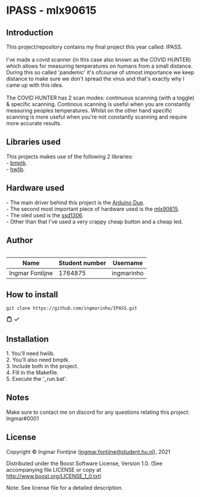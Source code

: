 <h1>IPASS - mlx90615</h1>
<h2>Introduction</h2>
This project/repository contains my final project this year called: IPASS.
<br>
<br>
I've made a covid scanner (in this case also known as the COVID HUNTER) which allows for measuring temperatures on humans from a small distance. During this so called 'pandemic' it's ofcourse of utmost importance we keep distance to make sure we don't spread the virus and that's exactly why I came up with this idea.
<br>
<br>
The COVID HUNTER has 2 scan modes: continuous scanning (with a toggle) & specific scanning. Continous scanning is useful when you are constantly measuring peoples temperatures. Whilst on the other hand specific scanning is more useful when you're not constantly scanning and require more accurate results.

<h2>Libraries used</h2>
This projects makes use of the following 2 libraries:
<br>
-   <a href="https://github.com/wovo/bmptk">bmptk</a>.
<br>
-   <a href="https://github.com/wovo/hwlib">hwlib</a>.

<h2>Hardware used</h2>
-   The main driver behind this project is the <a href="https://store.arduino.cc/arduino-due">Arduino Due</a>.
<br>
-   The second most important piece of hardware used is the <a href="https://hu-hbo-ict.gitlab.io/turing-lab/ti-lab-shop/sensor-temp-ir-1.html">mlx90615</a>.
<br>
-   The oled used is the <a href="https://hu-hbo-ict.gitlab.io/turing-lab/ti-lab-shop/oled-1.html">ssd1306</a>.
<br>
-   Other than that I've used a very crappy cheap button and a cheap led.

<h2>Author</h2>
<table style="width:100%">

| Name            | Student number | Username      |
| --------------- | -------------- | ------------- |
| Ingmar Fontijne | 1764875        | ingmarinho    |
</table>

<h2>How to install</h2>

<pre style="position: relative;" lang="git"><code>git clone https://github.com/ingmarinho/IPASS.git</code></pre>
<div class="zeroclipboard-container position-absolute right-0 top-0">
    <clipboard-copy aria-label="Copy" class="ClipboardButton btn js-clipboard-copy m-2 p-0 tooltipped-no-delay" data-copy-feedback="Copied!" data-tooltip-direction="w" value="git clone https://github.com/ingmarinho/IPASS.git
" tabindex="0" role="button">
      <svg aria-hidden="true" viewBox="0 0 16 16" version="1.1" data-view-component="true" height="16" width="16" class="octicon octicon-clippy js-clipboard-clippy-icon m-2">
    <path fill-rule="evenodd" d="M5.75 1a.75.75 0 00-.75.75v3c0 .414.336.75.75.75h4.5a.75.75 0 00.75-.75v-3a.75.75 0 00-.75-.75h-4.5zm.75 3V2.5h3V4h-3zm-2.874-.467a.75.75 0 00-.752-1.298A1.75 1.75 0 002 3.75v9.5c0 .966.784 1.75 1.75 1.75h8.5A1.75 1.75 0 0014 13.25v-9.5a1.75 1.75 0 00-.874-1.515.75.75 0 10-.752 1.298.25.25 0 01.126.217v9.5a.25.25 0 01-.25.25h-8.5a.25.25 0 01-.25-.25v-9.5a.25.25 0 01.126-.217z"></path>
</svg>
      <svg aria-hidden="true" viewBox="0 0 16 16" version="1.1" data-view-component="true" height="16" width="16" class="octicon octicon-check js-clipboard-check-icon color-text-success d-none m-2">
    <path fill-rule="evenodd" d="M13.78 4.22a.75.75 0 010 1.06l-7.25 7.25a.75.75 0 01-1.06 0L2.22 9.28a.75.75 0 011.06-1.06L6 10.94l6.72-6.72a.75.75 0 011.06 0z"></path>
</svg>
    </clipboard-copy>
  </div>
  </div>

<h2>Installation</h2>
1. You'll need hwlib.
<br>
2. You'll also need bmptk.
<br>
3. Include both in the project.
<br>
4. Fill in the Makefile.
<br>
5. Execute the '_run.bat'.

<h2>Notes</h2>
Make sure to contact me on discord for any questions relating this project: Ingmar#0001

<h2>License</h2>

Copyright © Ingmar Fontijne (ingmar.fontijne@student.hu.nl), 2021

Distributed under the Boost Software License, Version 1.0. (See accompanying file LICENSE or copy at http://www.boost.org/LICENSE_1_0.txt)

Note: See license file for a detailed description.
